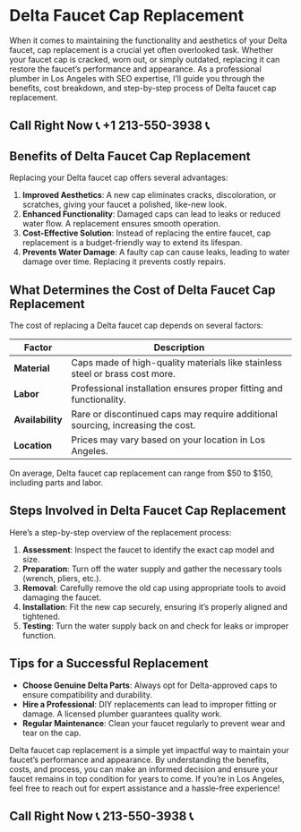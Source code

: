 # Delta Faucet Cap Replacement  

When it comes to maintaining the functionality and aesthetics of your Delta faucet, cap replacement is a crucial yet often overlooked task. Whether your faucet cap is cracked, worn out, or simply outdated, replacing it can restore the faucet’s performance and appearance. As a professional plumber in Los Angeles with SEO expertise, I’ll guide you through the benefits, cost breakdown, and step-by-step process of Delta faucet cap replacement.  

## Call Right Now 📞 +1 213-550-3938 📞

## Benefits of Delta Faucet Cap Replacement  

Replacing your Delta faucet cap offers several advantages:  

1. **Improved Aesthetics**: A new cap eliminates cracks, discoloration, or scratches, giving your faucet a polished, like-new look.  
2. **Enhanced Functionality**: Damaged caps can lead to leaks or reduced water flow. A replacement ensures smooth operation.  
3. **Cost-Effective Solution**: Instead of replacing the entire faucet, cap replacement is a budget-friendly way to extend its lifespan.  
4. **Prevents Water Damage**: A faulty cap can cause leaks, leading to water damage over time. Replacing it prevents costly repairs.  

## What Determines the Cost of Delta Faucet Cap Replacement  

The cost of replacing a Delta faucet cap depends on several factors:  

| **Factor**              | **Description**                                                                 |  
|--------------------------|---------------------------------------------------------------------------------|  
| **Material**             | Caps made of high-quality materials like stainless steel or brass cost more.   |  
| **Labor**                | Professional installation ensures proper fitting and functionality.             |  
| **Availability**         | Rare or discontinued caps may require additional sourcing, increasing the cost. |  
| **Location**             | Prices may vary based on your location in Los Angeles.                          |  

On average, Delta faucet cap replacement can range from $50 to $150, including parts and labor.  

## Steps Involved in Delta Faucet Cap Replacement  

Here’s a step-by-step overview of the replacement process:  

1. **Assessment**: Inspect the faucet to identify the exact cap model and size.  
2. **Preparation**: Turn off the water supply and gather the necessary tools (wrench, pliers, etc.).  
3. **Removal**: Carefully remove the old cap using appropriate tools to avoid damaging the faucet.  
4. **Installation**: Fit the new cap securely, ensuring it’s properly aligned and tightened.  
5. **Testing**: Turn the water supply back on and check for leaks or improper function.  

## Tips for a Successful Replacement  

- **Choose Genuine Delta Parts**: Always opt for Delta-approved caps to ensure compatibility and durability.  
- **Hire a Professional**: DIY replacements can lead to improper fitting or damage. A licensed plumber guarantees quality work.  
- **Regular Maintenance**: Clean your faucet regularly to prevent wear and tear on the cap.  

Delta faucet cap replacement is a simple yet impactful way to maintain your faucet’s performance and appearance. By understanding the benefits, costs, and process, you can make an informed decision and ensure your faucet remains in top condition for years to come. If you’re in Los Angeles, feel free to reach out for expert assistance and a hassle-free experience!
## Call Right Now 📞 213-550-3938 📞